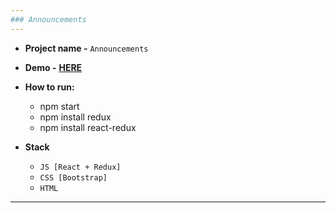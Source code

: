 ```yaml
---
### Announcements
---
```



+ **Project name -** `Announcements`
+ **Demo -** **[HERE](https://teneons.github.io/ancmts-gh-page/)**
+ **How to run:**
  - npm start
  - npm install redux
  - npm install react-redux

+ **Stack**
   - `JS [React + Redux]`
   - `CSS [Bootstrap]`
   - `HTML`

---
